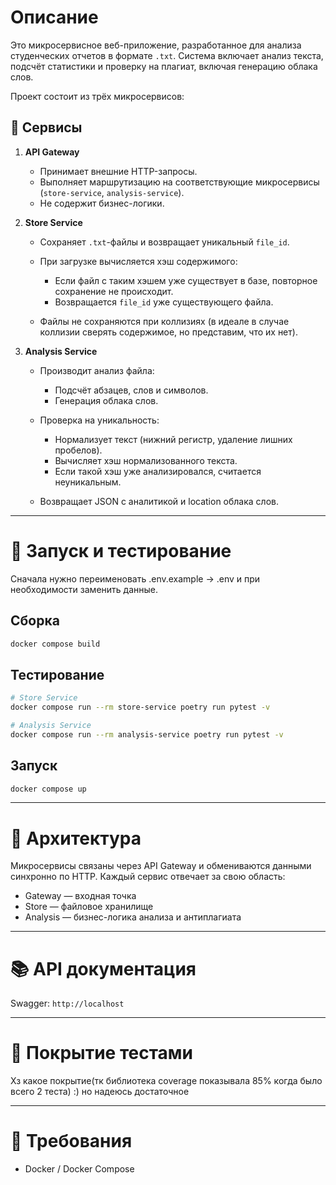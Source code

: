 # Описание

Это микросервисное веб-приложение, разработанное для анализа студенческих отчетов в формате `.txt`. Система включает анализ текста, подсчёт статистики и проверку на плагиат, включая генерацию облака слов.

Проект состоит из трёх микросервисов:

## 🧩 Сервисы

1. **API Gateway**

   * Принимает внешние HTTP-запросы.
   * Выполняет маршрутизацию на соответствующие микросервисы (`store-service`, `analysis-service`).
   * Не содержит бизнес-логики.

2. **Store Service**

   * Сохраняет `.txt`-файлы и возвращает уникальный `file_id`.
   * При загрузке вычисляется хэш содержимого:

     * Если файл с таким хэшем уже существует в базе, повторное сохранение не происходит.
     * Возвращается `file_id` уже существующего файла.
   * Файлы не сохраняются при коллизиях (в идеале в случае коллизии сверять содержимое, но представим, что их нет).

3. **Analysis Service**

   * Производит анализ файла:

     * Подсчёт абзацев, слов и символов.
     * Генерация облака слов.
   * Проверка на уникальность:

     * Нормализует текст (нижний регистр, удаление лишних пробелов).
     * Вычисляет хэш нормализованного текста.
     * Если такой хэш уже анализировался, считается неуникальным.
   * Возвращает JSON с аналитикой и location облака слов.

---

# 🚀 Запуск и тестирование

Сначала нужно переименовать .env.example -> .env и при необходимости заменить данные. 

## Сборка

```bash
docker compose build
```

## Тестирование

```bash
# Store Service
docker compose run --rm store-service poetry run pytest -v

# Analysis Service
docker compose run --rm analysis-service poetry run pytest -v
```

## Запуск
```bash
docker compose up
```

---

# 📐 Архитектура

Микросервисы связаны через API Gateway и обмениваются данными синхронно по HTTP. Каждый сервис отвечает за свою область:

* Gateway — входная точка
* Store — файловое хранилище
* Analysis — бизнес-логика анализа и антиплагиата

---

# 📚 API документация

Swagger: `http://localhost`

---

# 🧪 Покрытие тестами

Хз какое покрытие(тк библиотека coverage показывала 85% когда было всего 2 теста) :) но надеюсь достаточное

---

# 📎 Требования 

* Docker / Docker Compose
